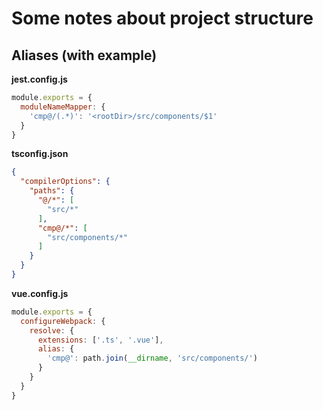 # Some notes about project structure

## Aliases (with example)
**jest.config.js**
```js
module.exports = {
  moduleNameMapper: {
    'cmp@/(.*)': '<rootDir>/src/components/$1'
  }
}
```

**tsconfig.json**
```json
{
  "compilerOptions": {
    "paths": {
      "@/*": [
        "src/*"
      ],
      "cmp@/*": [
        "src/components/*"
      ]
    }
  }
}
```

**vue.config.js**
```js
module.exports = {
  configureWebpack: {
    resolve: {
      extensions: ['.ts', '.vue'],
      alias: {
        'cmp@': path.join(__dirname, 'src/components/')
      }
    }
  }
}
```
